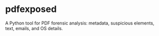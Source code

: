 # pdfexposed
A Python tool for PDF forensic analysis: metadata, suspicious elements, text, emails, and OS details.

